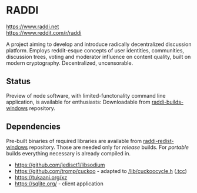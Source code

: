 # RADDI
https://www.raddi.net  
https://www.reddit.com/r/raddi

A project aiming to develop and introduce radically decentralized discussion platform. Employs reddit-esque concepts of user identities, communities, discussion trees, voting and moderator influence on content quality, built on modern cryptography. Decentralized, uncensorable.

## Status
Preview of node software, with limited-functonality command line application, is available for enthusiasts:
Downloadable from [raddi-builds-windows](https://github.com/raddinet/raddi-builds-windows) repository.

## Dependencies
Pre-built binaries of required libraries are available from [raddi-redist-windows](https://github.com/raddinet/raddi-redist-windows) repository.
Those are needed only for *release* builds. For *portable* builds everything necessary is already compiled in.

* https://github.com/jedisct1/libsodium
* https://github.com/tromp/cuckoo - adapted to [/lib/cuckoocycle.h](https://github.com/raddinet/raddi/blob/master/lib/cuckoocycle.h) ([.tcc](https://github.com/raddinet/raddi/blob/master/lib/cuckoocycle.tcc))
* https://tukaani.org/xz
* https://sqlite.org/ - client application
